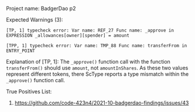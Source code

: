Project name: BadgerDao p2

Expected Warnings (3):
```
[TP, 1] typecheck error: Var name: REF_27 Func name: _approve in EXPRESSION _allowances[owner][spender] = amount

[TPP, 1] typecheck error: Var name: TMP_88 Func name: transferFrom in ENTRY_POINT
```

Explanation of [TP, 1]: The `_approve()` function call with the function `transferFrom()` should use `amount`, not `amountInShares`. As these two values represent different tokens, there ScType reports a type mismatch within the `_approve()` function call. 

True Positives List:
1) https://github.com/code-423n4/2021-10-badgerdao-findings/issues/43
